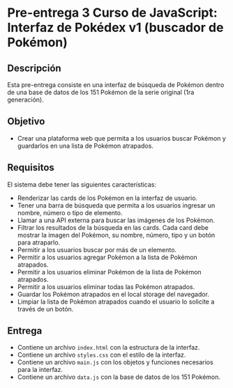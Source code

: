 # Pre-entrega 3 Curso de JavaScript: Interfaz de Pokédex v1 (buscador de Pokémon)

## Descripción

Esta pre-entrega consiste en una interfaz de búsqueda de Pokémon dentro de una base de datos de los 151 Pokémon de la serie original (1ra generación).

## Objetivo

- Crear una plataforma web que permita a los usuarios buscar Pokémon y guardarlos en una lista de Pokémon atrapados.

## Requisitos

El sistema debe tener las siguientes características:

- Renderizar las cards de los Pokémon en la interfaz de usuario.
- Tener una barra de búsqueda que permita a los usuarios ingresar un nombre, número o tipo de elemento.
- Llamar a una API externa para buscar las imágenes de los Pokémon.
- Filtrar los resultados de la búsqueda en las cards. Cada card debe mostrar la imagen del Pokémon, su nombre, número, tipo y un botón para atraparlo.
- Permitir a los usuarios buscar por más de un elemento.
- Permitir a los usuarios agregar Pokémon a la lista de Pokémon atrapados.
- Permitir a los usuarios eliminar Pokémon de la lista de Pokémon atrapados.
- Permitir a los usuarios eliminar todas las Pokémon atrapados.
- Guardar los Pokémon atrapados en el local storage del navegador.
- Limpiar la lista de Pokémon atrapados cuando el usuario lo solicite a través de un botón.


## Entrega

- Contiene un archivo `index.html` con la estructura de la interfaz.
- Contiene un archivo `styles.css` con el estilo de la interfaz.
- Contiene un archivo `main.js` con los objetos y funciones necesarios para la interfaz.
- Contiene un archivo `data.js` con la base de datos de los 151 Pokémon.